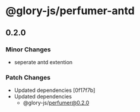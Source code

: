 # @glory-js/perfumer-antd

## 0.2.0

### Minor Changes

- seperate antd extention

### Patch Changes

- Updated dependencies [0f17f7b]
- Updated dependencies
  - @glory-js/perfumer@0.2.0
